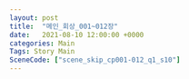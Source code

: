 ```yaml
---
layout: post
title:  "메인_회상_001~012장"
date:   2021-08-10 12:00:00 +0000
categories: Main
Tags: Story Main
SceneCode: ["scene_skip_cp001-012_q1_s10"]
---
```


